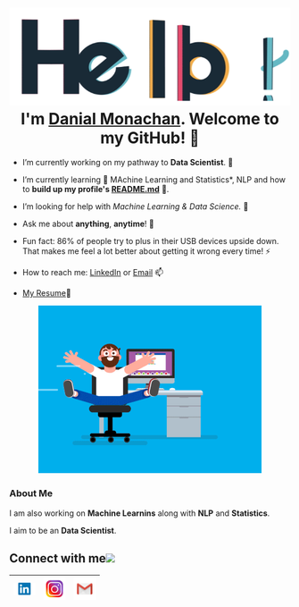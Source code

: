 
<h1 align="center"> <img src="Assets/hello.gif" alt="hello-gif"> <br >I'm <a href="https://www.linkedin.com/in/danial-monachan-b09494142/">Danial Monachan</a>. Welcome to my GitHub! 🤗</h1>

- I’m currently working on my pathway to **Data Scientist**.  🔭 

- I’m currently learning  🌱  MAchine Learning and Statistics*, NLP and how to **build up my profile's [README.md](https://github.com/Danialmonachan11/My_info/tree/master/README.md)** 💪. 

- I’m looking for help with *Machine Learning & Data Science.* 🤔 

- Ask me about **anything**, **anytime**! 💬 

- Fun fact: 86% of people try to plus in their USB devices upside down. That makes me feel a lot better about getting it wrong every time! ⚡ 

- How to reach me: [LinkedIn](https://www.linkedin.com/in/danial-monachan-b09494142/) or <a href="mailto:danialmonachan234@gmail.com">Email</a>  📫 

- <a href="https://drive.google.com/drive/u/0/folders/12MhyZ3FichAi7E4jSCbDVFpK-eLDQ6d4">My Resume</a>📝 
<p align="center"> <img src="Assets/coder.gif" alt="codergif" /> </p>

### About Me

I am also working on  **Machine Learnins** along with **NLP** and **Statistics**.

I aim to be an **Data Scientist**. 



<h2>
Connect with me<img src="https://github.com/tusharnankani/tusharnankani/blob/master/Assets/Handshake.gif" height="32px">
</h2>

| [<img src="Assets/linkedin.jpg" alt="Linkedin Logo" width="40">](https://www.linkedin.com/in/danial-monachan-b09494142/) |  [<img src="Assets/insta.jpg" alt="instagram logo" width="40">](https://www.instagram.com/dan_dy_rie/) | [<img src="Assets/Gmail.png" alt="Gmail logo" width="40">](mailto:danialmonachan234@gmail.com)
|:---:|:---:|:---:|

<br>
<br>
